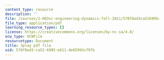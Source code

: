 ```yaml
---
content_type: resource
description: ''
file: /courses/2-003sc-engineering-dynamics-fall-2011/570f8ad3ca526995e611de65993cf97b_6wPHoFjnYXI.pdf
file_type: application/pdf
learning_resource_types: []
license: https://creativecommons.org/licenses/by-nc-sa/4.0/
ocw_type: OCWFile
resourcetype: Document
title: 3play pdf file
uid: 570f8ad3-ca52-6995-e611-de65993cf97b
---
```

